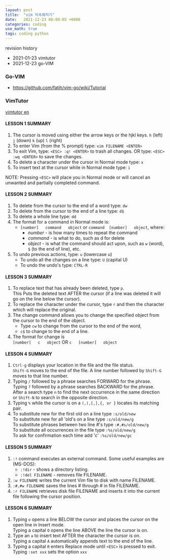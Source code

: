 ```yaml
---
layout: post
title:  "vim 익숙해지기"
date:   2021-12-23 08:00:05 +0800
categories: coding
use_math: true
tags: coding python
---
```


revision history
- 2021-01-23 vimtutor
- 2021-12-23 go-VIM

### Go-VIM
- <a href="https://github.com/fatih/vim-go/wiki/Tutorial" target="_blank">https://github.com/fatih/vim-go/wiki/Tutorial</a>


### VimTutor

<a href="http://www2.geog.ucl.ac.uk/~plewis/teaching/unix/vimtutor" target="_blank">vimtutor en</a>

#### LESSON 1 SUMMARY
1. The cursor is moved using either the arrow keys or the hjkl keys.
   `h` (left)	`j` (down)       `k` (up)	    `l` (right)
2. To enter Vim (from the % prompt) type:  `vim FILENAME <ENTER>`
3. To exit Vim, type:	   `<ESC> :q! <ENTER>`  to trash all changes.
   OR type:	   `<ESC> :wq <ENTER>`  to save the changes.
4. To delete a character under the cursor in Normal mode type:  `x`
5. To insert text at the cursor while in Normal mode type: `i`

NOTE: Pressing `<ESC>` will place you in Normal mode or will cancel
      an unwanted and partially completed command.


#### LESSON 2 SUMMARY


1. To delete from the cursor to the end of a word type:    `dw`
2. To delete from the cursor to the end of a line type:    `d$`
3. To delete a whole line type:    `dd`
4. The format for a command in Normal mode is:
    - `[number]   command   object`    or     `command	[number]   object`, where:
        - _number_ - is how many times to repeat the command
        - _command_ - is what to do, such as  d  for delete
        - _object_ - is what the command should act upon, such as  `w` (word), `$` (to the end of line), etc.
5. To undo previous actions, type:	     `u`	 (lowercase u)
    - To undo all the changes on a line type: `U`	 (capital U)
    - To undo the undo's type:		     `CTRL-R`

#### LESSON 3 SUMMARY
1. To replace text that has already been deleted, type   `p`.	  
   This Puts the deleted text AFTER the cursor (if a line was deleted it will go on the line below the cursor).
2. To replace the character under the cursor, type   `r`   and then the character which will replace the original.
3. The change command allows you to change the specified object from the cursor to the end of the object.  
   - Type  `cw`  to change from the cursor to the end of the word,  
   - `c$` to change to the end of a line.
4. The format for change is  
	`[number]   c	object`	      OR	`c   [number]   object`


#### LESSON 4 SUMMARY
1. `Ctrl-g`  displays your location in the file and the file status.  
   `Shift-G`  moves to the end of the file.  A line number followed by  `Shift-G`  moves to that line number.
2. Typing  `/`	followed by a phrase searches FORWARD for the phrase.  
   Typing  `?`	followed by a phrase searches BACKWARD for the phrase.
   After a search type  `n`  to find the next occurrence in the same direction or  `Shift-N`  to search in the opposite direction.
3. Typing  `%`	while the cursor is on a  `(,),[,],{, or }`  locates its matching pair.
4. To substitute new for the first old on a line type    `:s/old/new`  
   To substitute new for all 'old's on a line type	   `:s/old/new/g`  
   To substitute phrases between two line #'s type	   `:#,#s/old/new/g`  
   To substitute all occurrences in the file type	   `:%s/old/new/g`  
   To ask for confirmation each time add 'c'		   `:%s/old/new/gc`  


#### LESSON 5 SUMMARY

1.  `:!` command  executes an external command. Some useful examples are (MS-DOS):
	- `:!dir`			-  shows a directory listing.
	- `:!del FILENAME`	-  removes file FILENAME.
2.  `:w FILENAME` writes the current Vim file to disk with name FILENAME.
3.  `:#,#w FILENAME` saves the lines # through # in file FILENAME.
4.  `:r FILENAME`  retrieves disk file FILENAME and inserts it into the current file following the cursor position.


#### LESSON 6 SUMMARY
1. Typing  `o`	opens a line BELOW the cursor and places the cursor on the open line in Insert mode.  
   Typing a capital  `O`  opens the line ABOVE the line the cursor is on.
2. Type an  `a`  to insert text AFTER the character the cursor is on.  
   Typing a capital  `A`  automatically appends text to the end of the line.
3. Typing a capital  `R`  enters Replace mode until  `<ESC>`  is pressed to exit.
   Typing `:set xxx` sets the option `xxx`


